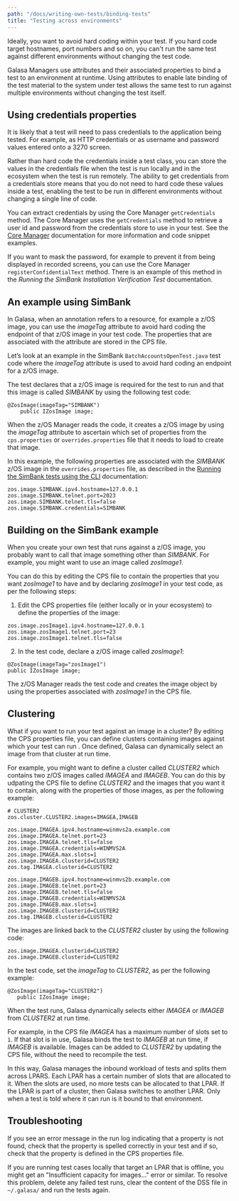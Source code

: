 ```yaml
---
path: "/docs/writing-own-tests/binding-tests"
title: "Testing across environments"
---
```


Ideally, you want to avoid hard coding within your test. If you hard code target hostnames, port numbers and so on, you can't run the same test against different environments without changing the test code. 

Galasa Managers use attributes and their associated properties to bind a test to an environment at runtime. Using attributes to enable late binding of the test material to the system under test allows the same test to run against multiple environments without changing the test itself. 

## Using credentials properties

It is likely that a test will need to pass credentials to the application being tested. For example, as HTTP credentials or as username and password values entered onto a 3270 screen. 

Rather than hard code the credentials inside a test class, you can store the values in the credentials file when the test is run locally and in the ecosystem when the test is run remotely. The ability to get credentials from a credentials store means that you do not need to hard code these values inside a test, enabling the test to be run in different environments without changing a single line of code.  

You can extract credentials by using the Core Manager `getCredentials` method. The Core Manager uses the `getCredentials` method to retrieve a user id and password from the credentials store to use in your test. See the [Core Manager](../../docs/managers/core-manager) documentation for more information and code snippet examples.

If you want to mask the password, for example to prevent it from being displayed in recorded screens, you can use the Core Manager `registerConfidentialText` method. There is an example of this method in the _Running the SimBank Installation Verification Test_ documentation.

## An example using SimBank

In Galasa, when an annotation refers to a resource, for example a z/OS image, you can use the *imageTag* attribute to avoid hard coding the endpoint of that z/OS image in your test code. The properties that are associated with the attribute are stored in the CPS file. 

Let’s look at an example in the SimBank ```BatchAccountsOpenTest.java``` test code where the *imageTag* attribute is used to avoid hard coding an endpoint for a z/OS image.

The test declares that a z/OS image is required for the test to run and that this image is called *SIMBANK* by using the following test code: 
```
@ZosImage(imageTag="SIMBANK")
    public IZosImage image;
```

When the z/OS Manager reads the code, it creates a z/OS image by using the *imageTag* attribute to ascertain which set of properties from the `cps.properties` or `overrides.properties` file that it needs to load to create that image.

In this example, the following properties are associated with the *SIMBANK* z/OS image in the `overrides.properties` file, as described in the [Running the SimBank tests using the CLI](../../docs/running-simbank-tests-cli) documentation:
```
zos.image.SIMBANK.ipv4.hostname=127.0.0.1
zos.image.SIMBANK.telnet.port=2023
zos.image.SIMBANK.telnet.tls=false
zos.image.SIMBANK.credentials=SIMBANK
```

## Building on the SimBank example

When you create your own test that runs against a z/OS image, you probably want to call that image something other than *SIMBANK*. For example, you might want to use an image called *zosImage1*.

You can do this by editing the CPS file to contain the properties that you want *zosImage1* to have and by declaring *zosImage1* in your test code, as per the following steps:

1.	Edit the CPS properties file (either locally or in your ecosystem) to define the properties of the image: 
```
zos.image.zosImage1.ipv4.hostname=127.0.0.1
zos.image.zosImage1.telnet.port=23
zos.image.zosImage1.telnet.tls=false
```

2.	In the test code, declare a z/OS image called *zosImage1*:
```
@ZosImage(imageTag="zosImage1")
public IZosImage image;
```
The z/OS Manager reads the test code and creates the image object by using the properties associated with *zosImage1* in the CPS file. 

## Clustering

What if you want to run your test against an image in a cluster? By editing the CPS properties file, you can define clusters containing images against which your test can run . Once defined, Galasa can dynamically select an image from that cluster at run time.

For example, you might want to define a cluster called *CLUSTER2* which contains two z/OS images called *IMAGEA* and *IMAGEB*. You can do this by udpating the CPS file to define *CLUSTER2* and the images that you want it to contain, along with the properties of those images, as per the following example:

```
# CLUSTER2
zos.cluster.CLUSTER2.images=IMAGEA,IMAGEB

zos.image.IMAGEA.ipv4.hostname=winmvs2a.example.com
zos.image.IMAGEA.telnet.port=23
zos.image.IMAGEA.telnet.tls=false
zos.image.IMAGEA.credentials=WINMVS2A
zos.image.IMAGEA.max.slots=1
zos.image.IMAGEA.clusterid=CLUSTER2
zos.tag.IMAGEA.clusterid=CLUSTER2

zos.image.IMAGEB.ipv4.hostname=winmvs2b.example.com
zos.image.IMAGEB.telnet.port=23
zos.image.IMAGEB.telnet.tls=false
zos.image.IMAGEB.credentials=WINMVS2A
zos.image.IMAGEB.max.slots=1
zos.image.IMAGEB.clusterid=CLUSTER2
zos.tag.IMAGEB.clusterid=CLUSTER2
```

The images are linked back to the *CLUSTER2* cluster by using  the following code: 

```
zos.image.IMAGEA.clusterid=CLUSTER2
zos.image.IMAGEB.clusterid=CLUSTER2
```  

In the test code, set the *imageTag* to *CLUSTER2*, as per the following example:

```
@ZosImage(imageTag="CLUSTER2")
   public IZosImage image;
```

When the test runs, Galasa dynamically selects either *IMAGEA* or *IMAGEB* from *CLUSTER2* at run time. 

For example, in the CPS file *IMAGEA* has a maximum number of slots set to ```1```. If that slot is in use, Galasa binds the test to *IMAGEB* at run time, if *IMAGEB* is available. Images can be added to *CLUSTER2* by updating the CPS file, without the need to recompile the test. 

In this way, Galasa manages the inbound workload of tests and splits them across LPARS. Each LPAR has a certain number of slots that are allocated to it. When the slots are used, no more tests can be allocated to that LPAR. If the LPAR is part of a cluster, then Galasa switches to another LPAR. Only when a test is told where it can run is it bound to that environment.


## Troubleshooting

If you see an error message in the run log indicating that a property is not found, check that the property is spelled correctly in your test and if so, check that the property is defined in the CPS properties file. 

If you are running test cases locally that target an LPAR that is offline, you might get an "Insufficient capacity for images..." error or similar. To resolve this problem, delete any failed test runs, clear the content of the DSS file in `~/.galasa/` and run the tests again.
